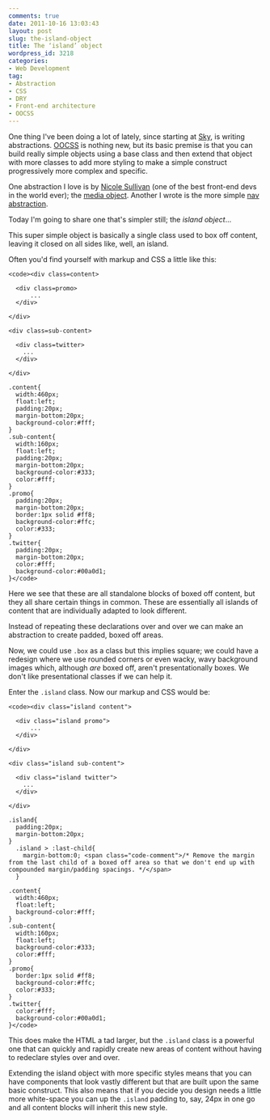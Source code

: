 ```yaml
---
comments: true
date: 2011-10-16 13:03:43
layout: post
slug: the-island-object
title: The ‘island’ object
wordpress_id: 3218
categories:
- Web Development
tag:
- Abstraction
- CSS
- DRY
- Front-end architecture
- OOCSS
---
```


One thing I've been doing a lot of lately, since starting at [Sky](http://bskyb.com), is writing abstractions. [OOCSS](http://www.oocss.org) is nothing new, but its basic premise is that you can build really simple objects using a base class and then extend that object with more classes to add more styling to make a simple construct progressively more complex and specific.





One abstraction I love is by [Nicole Sullivan](https://twitter.com/stubbornella) (one of the best front-end devs in the world ever); the [media object](http://www.stubbornella.org/content/2010/06/25/the-media-object-saves-hundreds-of-lines-of-code/). Another I wrote is the more simple [nav abstraction](http://csswizardry.com/2011/09/the-nav-abstraction/).







Today I'm going to share one that's simpler still; the _island object_...





This super simple object is basically a single class used to box off content, leaving it closed on all sides like, well, an island.





Often you'd find yourself with markup and CSS a little like this:




    
    <code><div class=content>
    
      <div class=promo>
          ...
      </div>
    
    </div>
    
    <div class=sub-content>
      
      <div class=twitter>
        ...
      </div>
      
    </div>
    
    .content{
      width:460px;
      float:left;
      padding:20px;
      margin-bottom:20px;
      background-color:#fff;
    }
    .sub-content{
      width:160px;
      float:left;
      padding:20px;
      margin-bottom:20px;
      background-color:#333;
      color:#fff;
    }
    .promo{
      padding:20px;
      margin-bottom:20px;
      border:1px solid #ff8;
      background-color:#ffc;
      color:#333;
    }
    .twitter{
      padding:20px;
      margin-bottom:20px;
      color:#fff;
      background-color:#00a0d1;
    }</code>





Here we see that these are all standalone blocks of boxed off content, but they all share certain things in common. These are essentially all islands of content that are individually adapted to look different.





Instead of repeating these declarations over and over we can make an abstraction to create padded, boxed off areas.





Now, we could use `.box` as a class but this implies square; we could have a redesign where we use rounded corners or even wacky, wavy background images which, although _are_ boxed off, aren't presentationally boxes. We don't like presentational classes if we can help it.





Enter the `.island` class. Now our markup and CSS would be:




    
    <code><div class="island content">
    
      <div class="island promo">
          ...
      </div>
    
    </div>
    
    <div class="island sub-content">
      
      <div class="island twitter">
        ...
      </div>
      
    </div>
    
    .island{
      padding:20px;
      margin-bottom:20px;
    }
      .island > :last-child{
        margin-bottom:0; <span class="code-comment">/* Remove the margin from the last child of a boxed off area so that we don't end up with compounded margin/padding spacings. */</span>
      }
    
    .content{
      width:460px;
      float:left;
      background-color:#fff;
    }
    .sub-content{
      width:160px;
      float:left;
      background-color:#333;
      color:#fff;
    }
    .promo{
      border:1px solid #ff8;
      background-color:#ffc;
      color:#333;
    }
    .twitter{
      color:#fff;
      background-color:#00a0d1;
    }</code>





This does make the HTML a tad larger, but the `.island` class is a powerful one that can quickly and rapidly create new areas of content without having to redeclare styles over and over.





Extending the island object with more specific styles means that you can have components that look vastly different but that are built upon the same basic construct. This also means that if you decide you design needs a little more white-space you can up the `.island` padding to, say, 24px in one go and all content blocks will inherit this new style.
